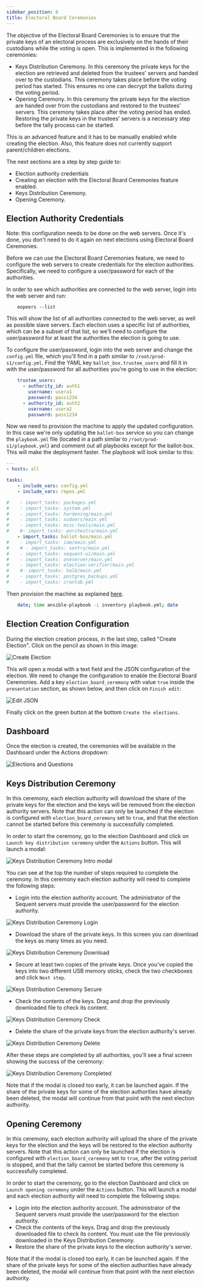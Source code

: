 ```yaml
---
sidebar_position: 6
title: Electoral Board Ceremonies
---
```


The objective of the Electoral Board Ceremonies is to ensure that the private keys of an electoral process are exclusively on the hands of their custodians while the voting is open. This is implemented in the following ceremonies:

- Keys Distribution Ceremony. In this ceremony the private keys for the election are retrieved and deleted from the trustees' servers and handed over to the custodians. This ceremony takes place before the voting period has started. This ensures no one can decrypt the ballots during the voting period.
- Opening Ceremony. In this ceremony the private keys for the election are handed over from the custodians and restored to the trustees' servers. This ceremony takes place after the voting period has ended. Restoring the private keys in the trustees' servers is a necessary step before the tally process can be started.

This is an advanced feature and it has to be manually enabled while creating the election. Also, this feature does not currently support parent/children elections.

The next sections are a step by step guide to:
- Election authority credentials
- Creating an election with the Electoral Board Ceremonies feature enabled.
- Keys Distribution Ceremony.
- Opening Ceremony.

## Election Authority Credentials

Note: this configuration needs to be done on the web servers. Once it's done, you don't need to do it again on next elections using Electoral Board Ceremonies.

Before we can use the Electoral Board Ceremonies feature, we need to configure the web servers to create credentials for the election authorities. Specifically, we need to configure a user/password for each of the authorities.

In order to see which authorities are connected to the web server, login into the web server and run:

```
    eopeers --list
```

This will show the list of all authorities connected to the web server, as well as possible slave servers. Each election uses a specific list of authorities, which can be a subset of that list, so we'll need to configure the user/password for at least the authorities the election is going to use.

To configure the user/password, login into the web server and change the `config.yml` file, which you'll find in a path similar to `/root/prod-s1/config.yml`. Find the YAML key `ballot_box.trustee_users` and fill it in with the user/password for all authorities you're going to use in the election:

```yaml
    trustee_users:
      - authority_id: auth1
        username: usera1
        password: pass1234
      - authority_id: auth2
        username: usera2
        password: pass1234
```

Now we need to provision the machine to apply the updated configuration. In this case we're only updating the `ballot-box` service so you can change the `playbook.yml` file (located in a path similar to `/root/prod-s1/playbook.yml`) and comment out all playbooks except for the ballot-box. This will make the deployment faster. The playbook will look similar to this:

```yaml
---
- hosts: all

tasks:
    - include_vars: config.yml
    - include_vars: repos.yml

#    - import_tasks: packages.yml
#    - import_tasks: system.yml
#    - import_tasks: hardening/main.yml
#    - import_tasks: sudoers/main.yml
#    - import_tasks: misc-tools/main.yml
#    #- import_tasks: eorchestra/main.yml
    - import_tasks: ballot-box/main.yml
#    - import_tasks: iam/main.yml
#    # - import_tasks: sentry/main.yml
#    - import_tasks: sequent-ui/main.yml
#    - import_tasks: oneserver/main.yml
#    - import_tasks: election-verifier/main.yml
#    #- import_tasks: halb/main.yml
#    - import_tasks: postgres_backups.yml
#    - import_tasks: crontab.yml
```

Then provision the machine as explained [here](../deployment). 

```bash
    date; time ansible-playbook -i inventory playbook.yml; date
```

## Election Creation Configuration

During the election creation process, in the last step, called "Create Election". Click on the pencil as shown in this image:

![Create Election](./assets/create_election.png)

This will open a modal with a text field and the JSON configuration of the election. We need to change the configuration to enable the Electoral Board Ceremonies. Add a key `election_board_ceremony` with value `true` inside the `presentation` section, as shown below, and then click on `Finish edit`:

![Edit JSON](./assets/edit_json.png)

Finally click on the green button at the bottom `Create the elections`.

## Dashboard

Once the election is created, the ceremonies will be available in the Dashboard under the Actions dropdown:

![Elections and Questions](./assets/ceremonies_dashboard.png)

## Keys Distribution Ceremony

In this ceremony, each election authority will download the share of the private keys for the election and the keys will be removed from the election authority servers. Note that this action can only be launched if the election is configured with `election_board_ceremony` set to `true`, and that the election cannot be started before this ceremony is successfully completed.

In order to start the ceremony, go to the election Dashboard and click on `Launch key distribution ceremony` under the `Actions` button. This will launch a modal:

![Keys Distribution Ceremony Intro modal](./assets/kdc-1-intro.png)

You can see at the top the number of steps required to complete the ceremony. In this ceremony each election authority will need to complete the following steps:

* Login into the election authority account. The administrator of the Sequent servers must provide the user/password for the election authority.

![Keys Distribution Ceremony Login](./assets/kdc-2-login.png)

* Download the share of the private keys. In this screen you can download the keys as many times as you need.

![Keys Distribution Ceremony Download](./assets/kdc-3-download.png)

* Secure at least two copies of the private keys. Once you've copied the keys into two different USB memory sticks, check the two checkboxes and click `Next step`.

![Keys Distribution Ceremony Secure](./assets/kdc-4-secure.png)

* Check the contents of the keys. Drag and drop the previously downloaded file to check its content.

![Keys Distribution Ceremony Check](./assets/kdc-5-check.png)

* Delete the share of the private keys from the election authority's server.

![Keys Distribution Ceremony Delete](./assets/kdc-6-delete.png)

After these steps are completed by all authorities, you'll see a final screen showing the success of the ceremony:

![Keys Distribution Ceremony Completed](./assets/kdc-7-completed.png)

Note that if the modal is closed too early, it can be launched again. If the share of the private keys for some of the election authorities have already been deleted, the modal will continue from that point with the next election authority.

## Opening Ceremony

In this ceremony, each election authority will upload the share of the private keys for the election and the keys will be restored to the election authority servers. Note that this action can only be launched if the election is configured with `election_board_ceremony` set to `true`, after the voting period is stopped, and that the tally cannot be started before this ceremony is successfully completed.

In order to start the ceremony, go to the election Dashboard and click on `Launch opening ceremony` under the `Actions` button. This will launch a modal and each election authority will need to complete the following steps:

* Login into the election authority account. The administrator of the Sequent servers must provide the user/password for the election authority.
* Check the contents of the keys. Drag and drop the previously downloaded file to check its content. You must use the file previously downloaded in the Keys Distribution Ceremony.
* Restore the share of the private keys to the election authority's server.

Note that if the modal is closed too early, it can be launched again. If the share of the private keys for some of the election authorities have already been deleted, the modal will continue from that point with the next election authority.
